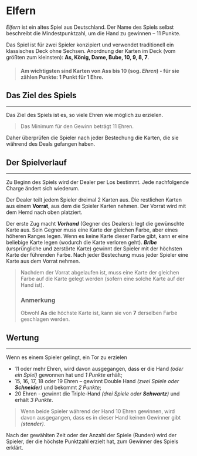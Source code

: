 # Elfern

_Elfern_ ist ein altes Spiel aus Deutschland. Der Name des Spiels selbst beschreibt die Mindestpunktzahl, um die Hand zu gewinnen – 11 Punkte.

Das Spiel ist für zwei Spieler konzipiert und verwendet traditionell ein klassisches Deck ohne Sechsen. Anordnung der Karten im Deck (vom größten zum kleinsten): **As, König, Dame, Bube, 10, 9, 8, 7**.

> #### Am wichtigsten sind Karten von Ass bis 10 (sog. **_Ehren_**) - für sie zählen Punkte: 1 Punkt für 1 Ehre.

## Das Ziel des Spiels

---

Das Ziel des Spiels ist es, so viele Ehren wie möglich zu erzielen.

> Das Minimum für den Gewinn beträgt 11 Ehren.

Daher überprüfen die Spieler nach jeder Bestechung die Karten, die sie während des Deals gefangen haben.

## Der Spielverlauf

---

Zu Beginn des Spiels wird der Dealer per Los bestimmt. Jede nachfolgende Charge ändert sich wiederum.

Der Dealer teilt jedem Spieler dreimal 2 Karten aus. Die restlichen Karten aus einem **Vorrat**, aus dem die Spieler Karten nehmen. Der Vorrat wird mit dem Hemd nach oben platziert.

Der erste Zug macht **_Vorhand_** (Gegner des Dealers): legt die gewünschte Karte aus. Sein Gegner muss eine Karte der gleichen Farbe, aber eines höheren Ranges legen. Wenn es keine Karte dieser Farbe gibt, kann er eine beliebige Karte legen (wodurch die Karte verloren geht). **_Bribe_** (ursprüngliche und zerstörte Karte) gewinnt der Spieler mit der höchsten Karte der führenden Farbe. Nach jeder Bestechung muss jeder Spieler eine Karte aus dem Vorrat nehmen.

> Nachdem der Vorrat abgelaufen ist, muss eine Karte der gleichen Farbe auf die Karte gelegt werden (sofern eine solche Karte auf der Hand ist).
>
> ### Anmerkung
>
> Obwohl **As** die höchste Karte ist, kann sie von **7** derselben Farbe geschlagen werden.

## Wertung

---

Wenn es einem Spieler gelingt, ein Tor zu erzielen

-   11 oder mehr Ehren, wird davon ausgegangen, dass er die Hand _(oder ein Spiel)_ gewonnen hat und _1 Punkte_ erhält;
-   15, 16, 17, 18 oder 19 Ehren – gewinnt Double Hand _(zwei Spiele oder **Schneider**)_ und bekommt _2 Punkte_;
-   20 Ehren - gewinnt die Triple-Hand _(drei Spiele oder **Schwartz**)_ und erhält _3 Punkte_.

> Wenn beide Spieler während der Hand 10 Ehren gewinnen, wird davon ausgegangen, dass es in dieser Hand keinen Gewinner gibt _(**stender**)_.

Nach der gewählten Zeit oder der Anzahl der Spiele (Runden) wird der Spieler, der die höchste Punktzahl erzielt hat, zum Gewinner des Spiels erklärt.
